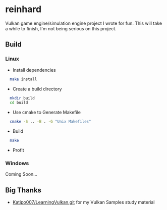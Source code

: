 # reinhard

Vulkan game engine/simulation engine project I wrote for fun. This will take a while to finish, I'm not being serious on this project.

## Build
### Linux
- Install dependencies
```bash
  make install
```
- Create a build directory
```bash
  mkdir build
  cd build
```
- Use cmake to Generate Makefile
```bash
  cmake -S .. -B . -G "Unix Makefiles"
```
- Build
```bash
  make
```
- Profit

### Windows
Coming Soon...

## Big Thanks

- [Katipo007/LearningVulkan.git](https://github.com/Katipo007/LearningVulkan)
for my Vulkan Samples study material
